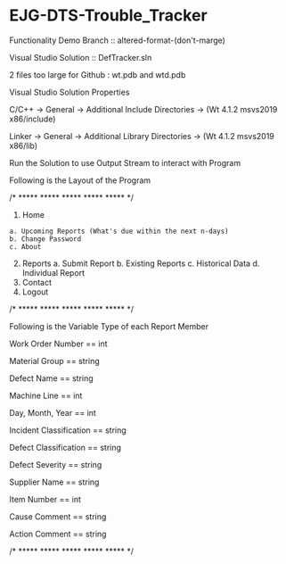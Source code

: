 # EJG-DTS-Trouble_Tracker

Functionality Demo Branch :: altered-format-(don't-marge)

Visual Studio Solution :: DefTracker.sln

2 files too large for Github : wt.pdb and wtd.pdb 

Visual Studio Solution Properties

C/C++ -> General -> Additional Include Directories -> (Wt 4.1.2 msvs2019 x86/include)

Linker -> General -> Additional Library Directories -> (Wt 4.1.2 msvs2019 x86/lib)

Run the Solution to use Output Stream to interact with Program

Following is the Layout of the Program

/* ***** ***** ***** ***** ***** */
  1. Home
	
	a. Upcoming Reports (What's due within the next n-days)
	b. Change Password
	c. About
  2. Reports
	a. Submit Report
	b. Existing Reports
	c. Historical Data
	d. Individual Report
  3. Contact
  4. Logout
  
/* ***** ***** ***** ***** ***** */   
 
Following is the Variable Type of each Report Member

  Work Order Number == int
  
  Material Group == string
  
  Defect Name == string 
  
  Machine Line == int
  
  Day, Month, Year == int
  
  Incident Classification == string 
  
  Defect Classification == string
  
  Defect Severity == string
  
  Supplier Name == string
  
  Item Number == int
  
  Cause Comment == string
  
  Action Comment == string
  
  
/* ***** ***** ***** ***** ***** */  
